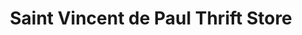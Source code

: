 ---
title: "Saint Vincent de Paul Thrift Store"
url: /waukesha/saint-vincent-de-paul-thrift-store/
shop: charity
---